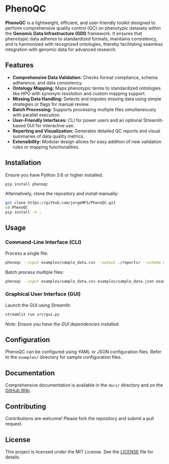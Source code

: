 # PhenoQC

**PhenoQC** is a lightweight, efficient, and user-friendly toolkit designed to perform comprehensive quality control (QC) on phenotypic datasets within the **Genomic Data Infrastructure (GDI)** framework. It ensures that phenotypic data adheres to standardized formats, maintains consistency, and is harmonized with recognized ontologies, thereby facilitating seamless integration with genomic data for advanced research.


## Features

- **Comprehensive Data Validation:** Checks format compliance, schema adherence, and data consistency.
- **Ontology Mapping:** Maps phenotypic terms to standardized ontologies like HPO with synonym resolution and custom mapping support.
- **Missing Data Handling:** Detects and imputes missing data using simple strategies or flags for manual review.
- **Batch Processing:** Supports processing multiple files simultaneously with parallel execution.
- **User-Friendly Interfaces:** CLI for power users and an optional Streamlit-based GUI for interactive use.
- **Reporting and Visualization:** Generates detailed QC reports and visual summaries of data quality metrics.
- **Extensibility:** Modular design allows for easy addition of new validation rules or mapping functionalities.


## Installation

Ensure you have Python 3.6 or higher installed.

```bash
pip install phenoqc
```

Alternatively, clone the repository and install manually:

```bash
git clone https://github.com/jorgeMFS/PhenoQC.git
cd PhenoQC
pip install -e .
```

## Usage

### Command-Line Interface (CLI)

Process a single file:

```bash
phenoqc --input examples/sample_data.csv --output ./reports/ --schema schemas/pheno_schema.json --mapping examples/sample_mapping.json --impute mean
```

Batch process multiple files:

```bash
phenoqc --input examples/sample_data.csv examples/sample_data.json examples/sample_data.tsv --output ./reports/ --schema schemas/pheno_schema.json --mapping examples/sample_mapping.json --impute median
```

### Graphical User Interface (GUI)

Launch the GUI using Streamlit:

```bash
streamlit run src/gui.py
```

*Note: Ensure you have the GUI dependencies installed.*

## Configuration

PhenoQC can be configured using YAML or JSON configuration files. Refer to the `examples/` directory for sample configuration files.


## Documentation

Comprehensive documentation is available in the `docs/` directory and on the [GitHub Wiki](https://github.com/jorgeMFS/PhenoQC/wiki).

## Contributing

Contributions are welcome! Please fork the repository and submit a pull request.

## License

This project is licensed under the MIT License. See the [LICENSE](LICENSE) file for details.


